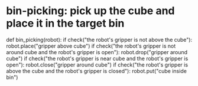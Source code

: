 # bin-picking: pick up the cube and place it in the target bin
def bin_picking(robot):
    if check("the robot's gripper is not above the cube"):
        robot.place("gripper above cube")
    if check("the robot's gripper is not around cube and the robot's gripper is open"):
        robot.drop("gripper around cube")
    if check("the robot's gripper is near cube and the robot's gripper is open"):
        robot.close("gripper around cube")
    if check("the robot's gripper is above the cube and the robot's gripper is closed"):
        robot.put("cube inside bin")